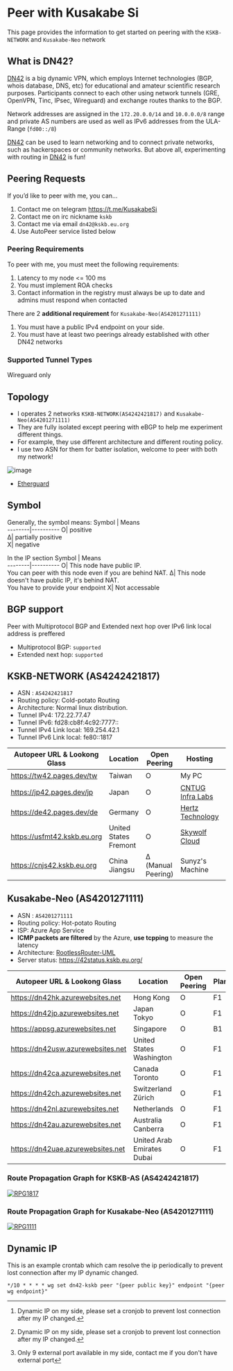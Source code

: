 # Peer with Kusakabe Si
This page provides the information to get started on peering with the `KSKB-NETWORK` and `Kusakabe-Neo`  network

## What is DN42?

[DN42](https://lantian.pub/en/article/modify-website/dn42-experimental-network-2020.lantian/) is a big dynamic VPN, which employs Internet technologies (BGP, whois database, DNS, etc) for educational and amateur scientific research purposes. Participants connect to each other using network tunnels (GRE, OpenVPN, Tinc, IPsec, Wireguard) and exchange routes thanks to the BGP. 

Network addresses are assigned in the `172.20.0.0/14` and `10.0.0.0/8` range and private AS numbers are used as well as IPv6 addresses from the ULA-Range (`fd00::/8`) 

[DN42](https://lantian.pub/en/article/modify-website/dn42-experimental-network-2020.lantian/) can be used to learn networking and to connect private networks, such as hackerspaces or community networks. But above all, experimenting with routing in [DN42](https://lantian.pub/en/article/modify-website/dn42-experimental-network-2020.lantian/) is fun!

## Peering Requests

If you’d like to peer with me, you can...
1. Contact me on telegram https://t.me/KusakabeSi
2. Contact me on irc nickname `kskb`
3. Contact me via email `dn42@kskb.eu.org`
4. Use AutoPeer service listed below

### Peering Requirements
To peer with me, you must meet the following requirements:

1. Latency to my node <= 100 ms
1. You must implement ROA checks
2. Contact information in the registry must always be up to date and admins must respond when contacted

There are 2 **additional requirement** for `Kusakabe-Neo(AS4201271111)`

1. You must have a public IPv4 endpoint on your side.
2. You must have at least two peerings already established with other DN42 networks

### Supported Tunnel Types

Wireguard only

## Topology

* I operates 2 networks `KSKB-NETWORK(AS4242421817)` and `Kusakabe-Neo(AS4201271111)`
* They are fully isolated except peering with eBGP to help me experiment different things.
* For example, they use different architecture and different routing policy.  
* I use two ASN for them for batter isolation, welcome to peer with both my network!  

![image](https://user-images.githubusercontent.com/73118488/141317915-985c2c12-4cad-4956-a622-67123023de5d.png)

* [Etherguard](https://github.com/KusakabeSi/EtherGuard-VPN)

## Symbol

Generally, the symbol means: 
Symbol  | Means             
--------|----------
O| positive  
Δ| partially positive  
X| negative  

In the IP section
Symbol  | Means             
--------|----------
O| This node have public IP. <br>You can peer with this node even if you are behind NAT.
Δ| This node doesn't have public IP, it's behind NAT.<br>You have to provide your endpoint
X| Not accessable

## BGP support
Peer with Multiprotocol BGP and Extended next hop over IPv6 link local address is preffered

* Multiprotocol BGP: `supported`
* Extended next hop: `supported`

## KSKB-NETWORK (AS4242421817)
* ASN : `AS4242421817`
* Routing policy: Cold-potato Routing
* Architecture: Normal linux distribution.
* Tunnel IPv4: 172.22.77.47
* Tunnel IPv6: fd28:cb8f:4c92:7777::
* Tunnel IPv4 Link local: 169.254.42.1
* Tunnel IPv6 Link local: fe80::1817

Autopeer URL & Lookong Glass     | Location                     | Open Peering         | Hosting                                  |Bandwidth|IPv4            |IPv6            |
---------------------------------|------------------------------|----------------------|------------------------------------------|---------|----------------|----------------|
https://tw42.pages.dev/tw        | Taiwan                       | O                    | My PC                                    | 100mbps | O[^dynamicip]  | O[^dynamicip]  |
https://jp42.pages.dev/jp        | Japan                        | O                    | [CNTUG Infra Labs](https://cloudnative.tw/)| 1Gbps | O              | O              |
https://de42.pages.dev/de        | Germany                      | O                    | [Hertz Technology](https://hertz.zone/)  | 1Gbps   | Δ[^limitedport]| O              |
https://usfmt42.kskb.eu.org      | United States Fremont        | O                    | [Skywolf Cloud](https://skywolf.cloud/)  | 1Gbps   | O              | O              |
https://cnjs42.kskb.eu.org       | China Jiangsu                | Δ (Manual Peering)   | Sunyz's Machine                          | 50Mbps  | O              | X              |

## Kusakabe-Neo (AS4201271111)
* ASN : `AS4201271111`
* Routing policy: Hot-potato Routing
* ISP: Azure App Service
* **ICMP packets are filtered** by the Azure, **use tcpping** to measure the latency
* Architecture: [RootlessRouter-UML](https://github.com/KusakabeSi/RootlessRouter-UML/)
* Server status: https://42status.kskb.eu.org/

Autopeer URL & Lookong Glass     | Location                     | Open Peering | Plan   |Bandwidth |IPv4 |IPv6 |
---------------------------------|------------------------------|--------------|--------|--------- |-----|-----|
https://dn42hk.azurewebsites.net |Hong Kong                     | O            | F1     | 2mbps    | Δ   | X   |      
https://dn42jp.azurewebsites.net |Japan Tokyo                   | O            | F1     | 2mbps    | Δ   | X   |
https://appsg.azurewebsites.net  |Singapore                     | O            | B1     | 100mbps  | Δ   | X   |
https://dn42usw.azurewebsites.net|United States Washington      | O            | F1     | 2mbps    | Δ   | X   |
https://dn42ca.azurewebsites.net |Canada Toronto                | O            | F1     | 2mbps    | Δ   | X   |
https://dn42ch.azurewebsites.net |Switzerland Zürich            | O            | F1     | 2mbps    | Δ   | X   |
https://dn42nl.azurewebsites.net |Netherlands                   | O            | F1     | 2mbps    | Δ   | X   |       
https://dn42au.azurewebsites.net |Australia Canberra            | O            | F1     | 2mbps    | Δ   | X   |
https://dn42uae.azurewebsites.net|United Arab Emirates Dubai    | O            | F1     | 2mbps    | Δ   | X   |

### Route Propagation Graph for KSKB-AS (AS4242421817)
[![RPG1817](https://bgp-api.strexp.net/as_graph/AS4242421817)](https://bgp42.strexp.net/asInfo/4242421817)

### Route Propagation Graph for Kusakabe-Neo (AS4201271111)
[![RPG1111](https://bgp-api.strexp.net/as_graph/AS4201271111)](https://bgp42.strexp.net/asInfo/4201271111)

## Dynamic IP

This is an example crontab which cam resolve the ip periodically to prevent lost connection after my IP dynamic changed.
```
*/10 * * * * wg set dn42-kskb peer "{peer public key}" endpoint "{peer wg endpoint}"
```

[^dynamicip]: Dynamic IP on my side, please set a cronjob to prevent lost connection after my IP changed.
[^limitedport]: Only 9 external port available in my side, contact me if you don't have external port
[^noyexix]: Peering via IX only, please join [NoiesIX](https://piao.nicholas.wang/) to peer with me!
